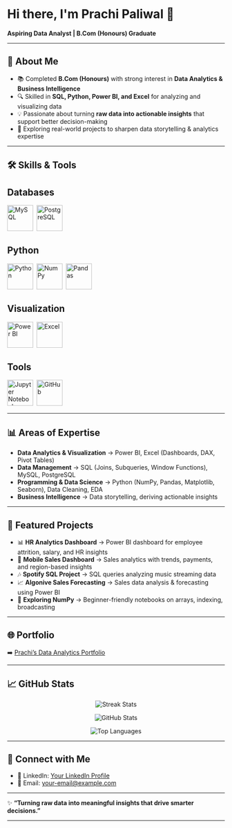 # Hi there, I'm **Prachi Paliwal** 👋  

**Aspiring Data Analyst | B.Com (Honours) Graduate**  

---

## 🌟 About Me  

- 📚 Completed **B.Com (Honours)** with strong interest in **Data Analytics & Business Intelligence**  
- 🔍 Skilled in **SQL, Python, Power BI, and Excel** for analyzing and visualizing data  
- 💡 Passionate about turning **raw data into actionable insights** that support better decision-making  
- 🚀 Exploring real-world projects to sharpen data storytelling & analytics expertise  

---

## 🛠️ Skills & Tools  

<p align="center">

## Databases 
<img src="https://cdn.jsdelivr.net/gh/devicons/devicon/icons/mysql/mysql-original-wordmark.svg" title="MySQL" alt="MySQL" width="60" height="60"/>&nbsp;
<img src="https://cdn.jsdelivr.net/gh/devicons/devicon/icons/postgresql/postgresql-original-wordmark.svg" title="PostgreSQL" alt="PostgreSQL" width="60" height="60"/>&nbsp;

## Python 
<img src="https://cdn.jsdelivr.net/gh/devicons/devicon/icons/python/python-original-wordmark.svg" title="Python" alt="Python" width="60" height="60"/>&nbsp;
<img src="https://cdn.jsdelivr.net/gh/devicons/devicon/icons/numpy/numpy-original.svg" title="NumPy" alt="NumPy" width="60" height="60"/>&nbsp;
<img src="https://cdn.jsdelivr.net/gh/devicons/devicon/icons/pandas/pandas-original-wordmark.svg" title="Pandas" alt="Pandas" width="60" height="60"/>&nbsp;

## Visualization 
<img src="https://img.icons8.com/color/96/power-bi.png" title="Power BI" alt="Power BI" width="60" height="60"/>&nbsp;
<img src="https://img.icons8.com/color/96/microsoft-excel-2019--v1.png" title="Excel" alt="Excel" width="60" height="60"/>&nbsp;

## Tools
<img src="https://cdn.jsdelivr.net/gh/devicons/devicon/icons/jupyter/jupyter-original-wordmark.svg" title="Jupyter Notebook" alt="Jupyter Notebook" width="60" height="60"/>&nbsp;
<img src="https://cdn.jsdelivr.net/gh/devicons/devicon/icons/github/github-original-wordmark.svg" title="GitHub" alt="GitHub" width="60" height="60"/>&nbsp;

</p>  

---

## 📊 Areas of Expertise  

- **Data Analytics & Visualization** → Power BI, Excel (Dashboards, DAX, Pivot Tables)  
- **Data Management** → SQL (Joins, Subqueries, Window Functions), MySQL, PostgreSQL  
- **Programming & Data Science** → Python (NumPy, Pandas, Matplotlib, Seaborn), Data Cleaning, EDA  
- **Business Intelligence** → Data storytelling, deriving actionable insights  

---

## 📌 Featured Projects  

- 📊 **HR Analytics Dashboard** → Power BI dashboard for employee attrition, salary, and HR insights  
- 📱 **Mobile Sales Dashboard** → Sales analytics with trends, payments, and region-based insights  
- 🎶 **Spotify SQL Project** → SQL queries analyzing music streaming data  
- 📈 **Algonive Sales Forecasting** → Sales data analysis & forecasting using Power BI  
- 🐍 **Exploring NumPy** → Beginner-friendly notebooks on arrays, indexing, broadcasting  

---

## 🌐 Portfolio  

➡️ [Prachi’s Data Analytics Portfolio](https://prachi-portfolio.web.app/)  

---

## 📈 GitHub Stats  

<p align="center">
  <img src="https://github-readme-streak-stats.herokuapp.com/?user=Prachi005748&theme=tokyonight" alt="Streak Stats" />
</p>  

<p align="center">
  <img src="https://github-readme-stats.vercel.app/api?username=Prachi005748&show_icons=true&theme=tokyonight" alt="GitHub Stats" />
</p>  

<p align="center">
  <img src="https://github-readme-stats.vercel.app/api/top-langs/?username=Prachi005748&layout=compact&theme=tokyonight" alt="Top Languages" />
</p>  

---

## 🤝 Connect with Me  

- 💼 LinkedIn: [Your LinkedIn Profile](#)  
- 📧 Email: [your-email@example.com](#)  

---

✨ **“Turning raw data into meaningful insights that drive smarter decisions.”**  

---

